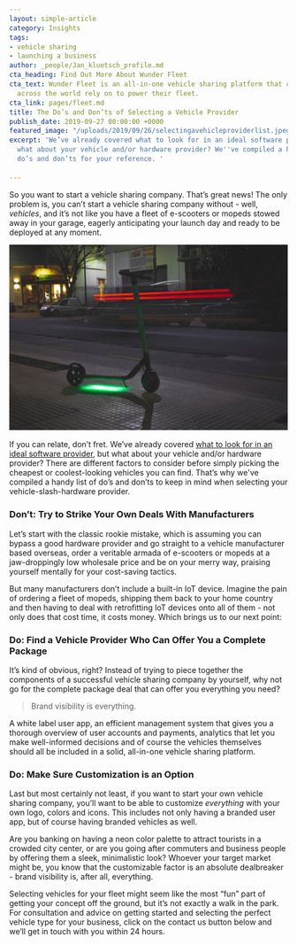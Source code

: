 ```yaml
---
layout: simple-article
category: Insights
tags:
- vehicle sharing
- launching a business
author: _people/Jan_kluetsch_profile.md
cta_heading: Find Out More About Wunder Fleet
cta_text: Wunder Fleet is an all-in-one vehicle sharing platform that companies all
  across the world rely on to power their fleet.
cta_link: pages/fleet.md
title: The Do’s and Don’ts of Selecting a Vehicle Provider
publish_date: 2019-09-27 00:00:00 +0000
featured_image: "/uploads/2019/09/26/selectingavehicleproviderlist.jpeg"
excerpt: 'We’ve already covered what to look for in an ideal software provider, but
  what about your vehicle and/or hardware provider? We''ve compiled a handy list of
  do’s and don’ts for your reference. '

---
```

So you want to start a vehicle sharing company. That’s great news! The only problem is, you can’t start a vehicle sharing company without - well, _vehicles_, and it’s not like you have a fleet of e-scooters or mopeds stowed away in your garage, eagerly anticipating your launch day and ready to be deployed at any moment.

![](/uploads/2019/09/26/selectingavehicleproviderbody.jpg)

If you can relate, don’t fret. We’ve already covered [what to look for in an ideal software provider](https://www.wundermobility.com/blog/5-things-to-look-for-in-a-vehicle-sharing-software-provider "5 Things to Look for in Your Software Provider"), but what about your vehicle and/or hardware provider? There are different factors to consider before simply picking the cheapest or coolest-looking vehicles you can find. That’s why we've compiled a handy list of do’s and don’ts to keep in mind when selecting your vehicle-slash-hardware provider.

### Don’t: Try to Strike Your Own Deals With Manufacturers

Let’s start with the classic rookie mistake, which is assuming you can bypass a good hardware provider and go straight to a vehicle manufacturer based overseas, order a veritable armada of e-scooters or mopeds at a jaw-droppingly low wholesale price and be on your merry way, praising yourself mentally for your cost-saving tactics.

But many manufacturers don’t include a built-in IoT device. Imagine the pain of ordering a fleet of mopeds, shipping them back to your home country and then having to deal with retrofitting IoT devices onto all of them - not only does that cost time, it costs money. Which brings us to our next point:

### Do: Find a Vehicle Provider Who Can Offer You a Complete Package

It’s kind of obvious, right? Instead of trying to piece together the components of a successful vehicle sharing company by yourself, why not go for the complete package deal that can offer you everything you need?

> Brand visibility is everything.

A white label user app, an efficient management system that gives you a thorough overview of user accounts and payments, analytics that let you make well-informed decisions and of course the vehicles themselves should all be included in a solid, all-in-one vehicle sharing platform.

### Do: Make Sure Customization is an Option

Last but most certainly not least, if you want to start your own vehicle sharing company, you’ll want to be able to customize _everything_ with your own logo, colors and icons. This includes not only having a branded user app, but of course having branded vehicles as well.

Are you banking on having a neon color palette to attract tourists in a crowded city center, or are you going after commuters and business people by offering them a sleek, minimalistic look? Whoever your target market might be, you know that the customizable factor is an absolute dealbreaker - brand visibility is, after all, everything.

Selecting vehicles for your fleet might seem like the most “fun” part of getting your concept off the ground, but it’s not exactly a walk in the park. For consultation and advice on getting started and selecting the perfect vehicle type for your business, click on the contact us button below and we’ll get in touch with you within 24 hours.